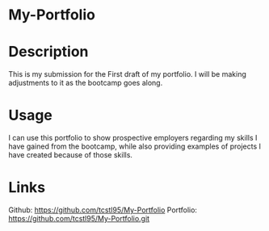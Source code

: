 # My-Portfolio

# Description

This is my submission for the First draft of my portfolio. I will be making adjustments to it as the bootcamp goes along.

# Usage

I can use this portfolio to show prospective employers regarding my skills I have gained from the bootcamp, while also providing examples of projects I have created because of those skills.

# Links

Github: https://github.com/tcstl95/My-Portfolio
Portfolio: https://github.com/tcstl95/My-Portfolio.git 
